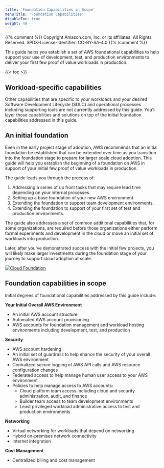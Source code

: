 ```yaml
---
title: 'Foundation Capabilities in Scope'
menuTitle: 'Foundation Capabilities'
disableToc: true
weight: 40
---
```


{{% comment %}}
Copyright Amazon.com, Inc. or its affiliates. All Rights Reserved.
SPDX-License-Identifier: CC-BY-SA-4.0
{{% /comment %}}

This guide helps you establish a set of AWS foundational capabilities to help support your use of development, test, and production environments to deliver your first few proof of value workloads in production. 

{{< toc >}}

## Workload-specific capabilities

Other capabilities that are specific to your workloads and your desired Software Development Lifecycle (SDLC) and operational processes including supporting tools are not currently addressed by this guide. You'll layer those capabilities and solutions on top of the initial foundation capabilities addressed in this guide.

## An initial foundation

Even in the early project stage of adoption, AWS recommends that an initial foundation be established that can be extended over time as you transition into the foundation stage to prepare for larger scale cloud adoption. This guide will help you establish the beginning of a foundation on AWS in support of your initial few proof of value workloads in production.

The guide leads you through the process of:
1. Addressing a series of up front tasks that may require lead time depending on your internal processes.
2. Setting up a base foundation of your new AWS environment.
3. Extending the foundation to support team development environments.
4. Extending the foundation to support of your first set of test and production environments.

The guide also addresses a set of common additional capabilities that, for some organizations, are required before those organizations either perform formal experiments and development in the cloud or move an initial set of workloads into production.

Later, after you've demonstrated success with the initial few projects, you will likely make larger investments during the foundation stage of your journey to support cloud adoption at scale.

[![Cloud Foundation](/images/00-intro/initial-foundation-foundation.png?height=600px)](/images/00-intro/initial-foundation-foundation.png)

## Foundation capabilities in scope

Initial degrees of foundational capabilities addressed by this guide include:

**Your Initial Overall AWS Environment**
* An initial AWS account structure
* Automated AWS account provisioning
* AWS accounts for foundation management and workload hosting environments including development, test, and production

**Security**
* AWS account hardening
* An initial set of guardrails to help ehance the security of your overall AWS environment
* Centralized secure logging of AWS API calls and AWS resource configuration changes
* Federated access to help manage human user access to your AWS environment
* Policies to help manage access to AWS accounts:
  * Cloud platform team access including cloud and security administration, audit, and finance
  * Builder team access to team development environments
  * Least privileged workload administrative access to test and production environments

**Networking**
* Virtual networking for workloads that depend on networking
* Hybrid on-premises network connectivity
* Internet integration

**Cost Management**
* Centralized billing and cost management